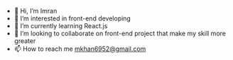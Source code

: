 - 👋 Hi, I’m Imran
- 👀 I’m interested in front-end developing
- 🌱 I’m currently learning React.js
- 💞️ I’m looking to collaborate on front-end project that make my skill more greater
- 📫 How to reach me mkhan6952@gmail.com

<!---
mkhan6952/mkhan6952 is a ✨ special ✨ repository because its `README.md` (this file) appears on your GitHub profile.
You can click the Preview link to take a look at your changes.
--->
